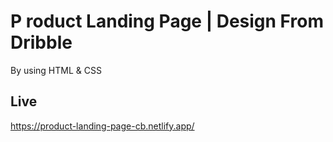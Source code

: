 # P roduct Landing Page | Design From Dribble
By using HTML & CSS

## Live
https://product-landing-page-cb.netlify.app/

